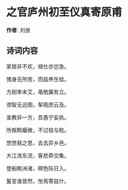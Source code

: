 # 之官庐州初至仪真寄原甫

**作者**: 刘攽

## 诗词内容

家居非不欢，禄仕亦岂急。

愧身无所劳，而兹养生给。

方刚幸未艾，黾勉冀有立。

谫智无远图，挈瓶庶云及。

圣教非一方，吾愚宁妄执。

所惭鹪蝘微，不过枝与粒。

悠悠我之思，去去异乡邑。

大江浩东流，客悲莽交集。

登船眺洲渚，暝色际日入。

鬒变谁昔然，怅焉寄兹什。

